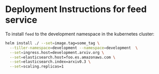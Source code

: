 # Deployment Instructions for feed service

To install `feed` to the development namespace in the kubernetes cluster:

```bash
helm install ./ --set=image.tag=some_tag \
  --tiller-namespace=development --namespace=development  \
  --set=ingress.host=development.arxiv.org \
  --set=elasticsearch.host=foo.es.amazonaws.com \
  --set=elasticsearch.index=arxiv0.3 \
  --set=scaling.replicas=1
```
